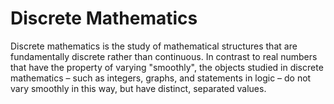 # Discrete Mathematics

Discrete mathematics is the study of mathematical structures that are fundamentally discrete rather than continuous. In contrast to real numbers that have the property of varying "smoothly", the objects studied in discrete mathematics – such as integers, graphs, and statements in logic – do not vary smoothly in this way, but have distinct, separated values.